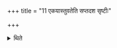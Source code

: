 +++
title = "11 एकयास्तुवतेति सप्तदश सृष्टीः"

+++

<details><summary>थिते</summary>

एकयास्तुवतेति सप्तदश सृष्टीः ११
</details>
